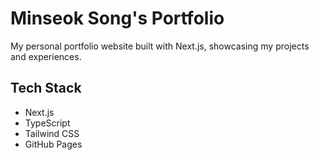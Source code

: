 # Minseok Song's Portfolio

My personal portfolio website built with Next.js, showcasing my projects and experiences.

## Tech Stack

- Next.js
- TypeScript
- Tailwind CSS
- GitHub Pages
